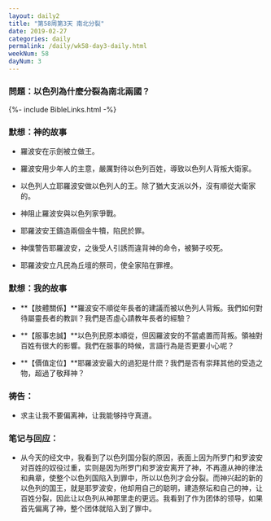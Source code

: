 ```yaml
---
layout: daily2
title: "第58周第3天 南北分裂"
date: 2019-02-27
categories: daily
permalink: /daily/wk58-day3-daily.html
weekNum: 58
dayNum: 3
---
```


### 問題：以色列為什麼分裂為南北兩國？

{%- include BibleLinks.html -%}

### 默想：神的故事 
+ 羅波安在示劍被立做王。

+ 羅波安用少年人的主意，嚴厲對待以色列百姓，導致以色列人背叛大衛家。

+ 以色列人立耶羅波安做以色列人的王。除了猶大支派以外，沒有順從大衛家的。

+ 神阻止羅波安與以色列家爭戰。

+ 耶羅波安王鑄造兩個金牛犢，陷民於罪。

+ 神僕警告耶羅波安，之後受人引誘而違背神的命令，被獅子咬死。

+ 耶羅波安立凡民為丘壇的祭司，使全家陷在罪裡。

### 默想：我的故事
+ **【肢體關係】**羅波安不順從年長者的建議而被以色列人背叛。我們如何對待屬靈長者的教訓？我們是否虛心請教年長者的經驗？

+ **【服事忠誠】**以色列民原本順從，但因羅波安的不當處置而背叛。領袖對百姓有很大的影響。我們在服事的時候，言語行為是否更要小心呢？

+ **【價值定位】**耶羅波安最大的過犯是什麽？我們是否有崇拜其他的受造之物，超過了敬拜神？

### 祷告：

+ 求主让我不要偏离神，让我能够持守真道。

### 笔记与回应：

+ 从今天的经文中，我看到了以色列国分裂的原因，表面上因为所罗门和罗波安对百姓的奴役过重，实则是因为所罗门和罗波安离开了神，不再遵从神的律法和典章，使整个以色列国陷入到罪中，所以以色列才会分裂。而神兴起的新的以色列的国王，就是耶罗波安，他却用自己的聪明，建造祭坛和自己的神，让百姓分裂，因此让以色列从神那里走的更远。我看到了作为团体的领导，如果首先偏离了神，整个团体就陷入到了罪中。